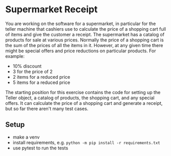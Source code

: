 # Supermarket Receipt

You are working on the software for a supermarket, in particular for the teller machine that cashiers use to calculate the price of a shopping cart full of items and give the customer a receipt. The supermarket has a catalog of products for sale at various prices. Normally the price of a shopping cart is the sum of the prices of all the items in it. However, at any given time there might be special offers and price reductions on particular products. For example:

- 10% discount
- 3 for the price of 2
- 2 items for a reduced price
- 5 items for a reduced price

The starting position for this exercise contains the code for setting up the Teller object, a catalog of products, the shopping cart, and any special offers. It can calculate the price of a shopping cart and generate a receipt, but so far there aren't many test cases.

## Setup
- make a venv
- install requirements, e.g. `python -m pip install -r requirements.txt`
- use pytest to run the tests
